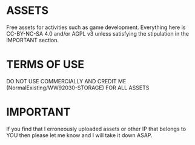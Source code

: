 # ASSETS
Free assets for activities such as game development. Everything here is CC-BY-NC-SA 4.0 and/or AGPL v3 unless satisfying the stipulation in the IMPORTANT section.

# TERMS OF USE

DO NOT USE COMMERCIALLY AND CREDIT ME (NormalExisting/WW92030-STORAGE) FOR ALL ASSETS

# IMPORTANT
If you find that I erroneously uploaded assets or other IP that belongs to YOU then please let me know and I will take it down ASAP.
